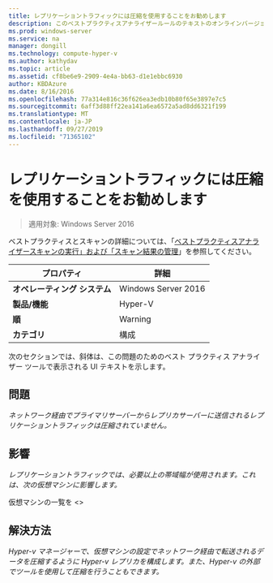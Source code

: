 ```yaml
---
title: レプリケーショントラフィックには圧縮を使用することをお勧めします
description: このベストプラクティスアナライザールールのテキストのオンラインバージョン。
ms.prod: windows-server
ms.service: na
manager: dongill
ms.technology: compute-hyper-v
ms.author: kathydav
ms.topic: article
ms.assetid: cf8be6e9-2909-4e4a-bb63-d1e1ebbc6930
author: KBDAzure
ms.date: 8/16/2016
ms.openlocfilehash: 77a314e816c36f626ea3edb10b80f65e3897e7c5
ms.sourcegitcommit: 6aff3d88ff22ea141a6ea6572a5ad8dd6321f199
ms.translationtype: MT
ms.contentlocale: ja-JP
ms.lasthandoff: 09/27/2019
ms.locfileid: "71365102"
---
```

# <a name="compression-is-recommended-for-replication-traffic"></a>レプリケーショントラフィックには圧縮を使用することをお勧めします

>適用対象: Windows Server 2016

ベストプラクティスとスキャンの詳細については、「[ベストプラクティスアナライザースキャンの実行」および「スキャン結果の管理](https://go.microsoft.com/fwlink/p/?LinkID=223177)」を参照してください。  
  
|プロパティ|詳細|  
|-|-|  
|**オペレーティング システム**|Windows Server 2016|  
|**製品/機能**|Hyper-V|  
|**順**|Warning|  
|**カテゴリ**|構成|  
  
次のセクションでは、斜体は、この問題のためのベスト プラクティス アナライザー ツールで表示される UI テキストを示します。  
  
## <a name="issue"></a>問題  
*ネットワーク経由でプライマリサーバーからレプリカサーバーに送信されるレプリケーショントラフィックは圧縮されていません。*  
  
## <a name="impact"></a>影響  
*レプリケーショントラフィックでは、必要以上の帯域幅が使用されます。これは、次の仮想マシンに影響します。*  
  
仮想マシンの一覧を \<>  
  
## <a name="resolution"></a>解決方法  
*Hyper-v マネージャーで、仮想マシンの設定でネットワーク経由で転送されるデータを圧縮するように Hyper-v レプリカを構成します。また、Hyper-v の外部でツールを使用して圧縮を行うこともできます。*  
  


